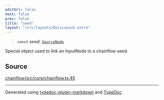 ```yaml
---
editUrl: false
next: false
prev: false
title: "seed"
layout: "/src/layouts/DocsLayout.astro"
---
```


> **`const`** **seed**: [`SourceNode`](/api/core/sourcenode/interfaces/sourcenode/)

Special object used to link an InputNode to a chainflow seed.

## Source

[chainflow/src/core/chainflow.ts:45](https://github.com/edwinlzs/chainflow/blob/99ff659/src/core/chainflow.ts#L45)

***

Generated using [typedoc-plugin-markdown](https://www.npmjs.com/package/typedoc-plugin-markdown) and [TypeDoc](https://typedoc.org/)
